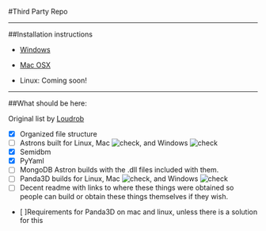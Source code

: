 #Third Party Repo

---

##Installation instructions

* [Windows](Windows.md)

* [Mac OSX](OSX.md)

*  Linux: Coming soon!

---

##What should be here:

Original list by [Loudrob](https://github.com/Loudrob)

- [x] Organized file structure 
- [ ] Astrons built for Linux, Mac ![check](http://i.imgur.com/bDl7K.png), and Windows ![check](http://i.imgur.com/bDl7K.png)
- [x] Semidbm
- [x] PyYaml
- [ ] MongoDB Astron builds with the .dll files included with them.
- [ ] Panda3D builds for Linux, Mac ![check](http://i.imgur.com/bDl7K.png), and Windows ![check](http://i.imgur.com/bDl7K.png)
- [ ] Decent readme with links to where these things were obtained so people can build or obtain these things themselves if they wish.
- [ ]Requirements for Panda3D on mac and linux, unless there is a solution for this
